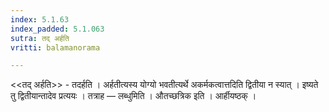 ```yaml
---
index: 5.1.63
index_padded: 5.1.063
sutra: तद् अर्हति
vritti: balamanorama

---
```

<<तद् अर्हति>> - तदर्हति । अर्हतीत्यस्य योग्यो भवतीत्यर्थे अकर्मकत्वात्तदिति द्वितीया न स्यात् । इष्यते तु द्वितीयान्तादेव प्रत्ययः । तत्राह — लब्धुमिति । औतच्छत्रिक इति । आर्हीयष्ठक् । 